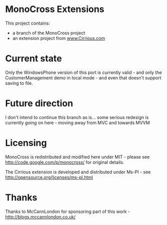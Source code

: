 # MonoCross Extensions

This project contains:

- a branch of the MonoCross project
- an extension project from www.Cirrious.com


# Current state

Only the WindowsPhone version of this port is currently valid - and only the CustomerManagement demo in local mode - and even that doesn't support saving to file.

# Future direction

I don't intend to continue this branch as is... some serious redesign is currently going on here - moving away from MVC and towards MVVM
 
# Licensing

MonoCross is redistributed and modified here under MIT - please see http://code.google.com/p/monocross/ for original details.

The Cirrious extension is developed and distributed under Ms-Pl - see http://opensource.org/licenses/ms-pl.html

# Thanks

Thanks to McCannLondon for sponsoring part of this work - http://blogs.mccannlondon.co.uk/